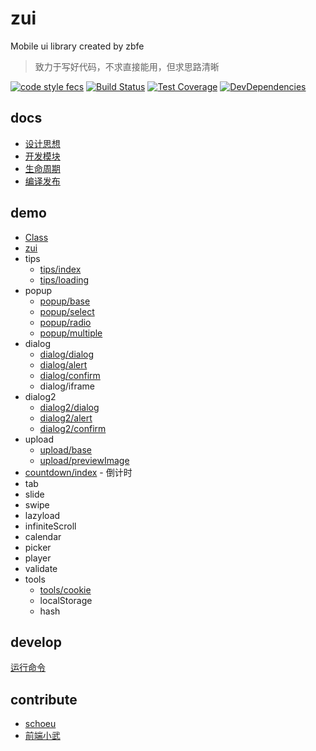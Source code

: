 # zui

Mobile ui library created by zbfe

> 致力于写好代码，不求直接能用，但求思路清晰

[![code style fecs](https://img.shields.io/badge/code%20style-fecs-brightgreen.svg)](https://github.com/ecomfe/fecs)
[![Build Status](https://travis-ci.org/zbfe/zui.svg?branch=master)](https://travis-ci.org/zbfe/zui)
[![Test Coverage](https://img.shields.io/coveralls/zbfe/zui/master.svg)](https://coveralls.io/r/zbfe/zui)
[![DevDependencies](https://img.shields.io/david/dev/zbfe/zui.svg?style=flat)](https://david-dm.org/zbfe/zui#info=devDependencies)

## docs

* [设计思想](docs/design-idea.md)
* [开发模块](docs/quick-start.md)
* [生命周期](docs/life-cycle.md)
* [编译发布](docs/release.md)

## demo

* [Class](src/base/Class.md)
* [zui](src/base/zui.md)
* tips
    * [tips/index](src/tips/README.md#tips/index)
    * [tips/loading](src/tips/README.md#tips/loading)
* popup
    * [popup/base](src/popup/base.md)
    * [popup/select](src/popup/select.md)
    * [popup/radio](src/popup/radio.md)
    * [popup/multiple](src/popup/multiple.md)
* dialog
    * [dialog/dialog](src/dialog/README.md#dialog/base)
    * [dialog/alert](src/dialog/README.md#dialog/alert)
    * [dialog/confirm](src/dialog/README.md#dialog/confirm)
    * dialog/iframe
* dialog2
    * [dialog2/dialog](src/dialog2/dialog.md)
    * [dialog2/alert](src/dialog2/alert.md)
    * [dialog2/confirm](src/dialog2/confirm.md)
* upload
    * [upload/base](src/upload/base.md)
    * [upload/previewImage](src/upload/previewImage.md)
* [countdown/index](src/countdown/index.md) - 倒计时
* tab
* slide
* swipe
* lazyload
* infiniteScroll
* calendar
* picker
* player
* validate
* tools
    * [tools/cookie](src/tools/cookie.md)
    * localStorage
    * hash


## develop

[运行命令](docs/quick-start.md#运行命令)

## contribute

* [schoeu](https://schoeu.com/)
* [前端小武](https://xuexb.com/)
